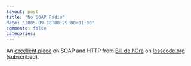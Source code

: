 ```yaml
---
layout: post
title: "No SOAP Radio"
date: "2005-09-18T00:29:00+01:00"
comments: false
categories: 
---
```


<p>An <a href="http://lesscode.org/2005/09/17/no-soap-radio/">excellent piece</a> on SOAP and HTTP from <a href="http://www.dehora.net/journal/">Bill de h&#211;ra</a> on <a href="http://lesscode.org/">lesscode.org</a> (subscribed).</p>


